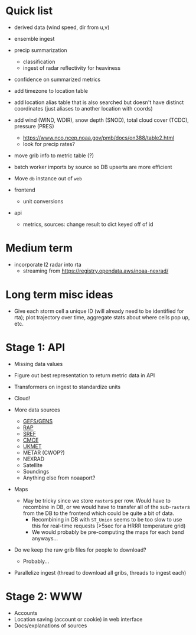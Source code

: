 # Quick list
* derived data (wind speed, dir from u,v)
* ensemble ingest
* precip summarization
    * classification
    * ingest of radar reflectivity for heaviness
* confidence on summarized metrics

* add timezone to location table
* add location alias table that is also searched but doesn't have distinct coordinates (just aliases to another location with coords)
* add wind (WIND, WDIR), snow depth (SNOD), total cloud cover (TCDC), pressure (PRES)
    * https://www.nco.ncep.noaa.gov/pmb/docs/on388/table2.html
    * look for precip rates?
* move grib info to metric table (?)
* batch worker imports by source so DB upserts are more efficient
* Move `db` instance out of `web`

* frontend
    * unit conversions
* api
    * metrics, sources: change result to dict keyed off of id

# Medium term
* incorporate l2 radar into rta
    * streaming from https://registry.opendata.aws/noaa-nexrad/

# Long term misc ideas
* Give each storm cell a unique ID (will already need to be identified for rta); plot trajectory over time, aggregate stats about where cells pop up, etc.

# Stage 1: API
* Missing data values
* Figure out best representation to return metric data in API
* Transformers on ingest to standardize units
* Cloud!
* More data sources
    * [GEFS/GENS](https://www.nco.ncep.noaa.gov/pmb/products/gens/)
    * [RAP](http://www.nco.ncep.noaa.gov/pmb/products/rap/)
    * [SREF](http://www.nco.ncep.noaa.gov/pmb/products/sref/)
    * [CMCE](http://www.nco.ncep.noaa.gov/pmb/products/cmcens/)
    * [UKMET](http://www.nco.ncep.noaa.gov/pmb/products/ukmet/)
    * METAR (CWOP?)
    * NEXRAD
    * Satellite
    * Soundings
    * Anything else from noaaport?

* Maps
    * May be tricky since we store `raster`s per row. Would have to recombine in DB, or we would have to transfer all of the sub-`raster`s from the DB to the frontend which could be quite a bit of data.
        * Recombining in DB with `ST_Union` seems to be too slow to use this for real-time requests (>5sec for a HRRR temperature grid)
        * We would probably be pre-computing the maps for each band anyways...
* Do we keep the raw grib files for people to download?
    * Probably...
* Parallelize ingest (thread to download all gribs, threads to ingest each)

# Stage 2: WWW
* Accounts
* Location saving (account or cookie) in web interface
* Docs/explanations of sources
